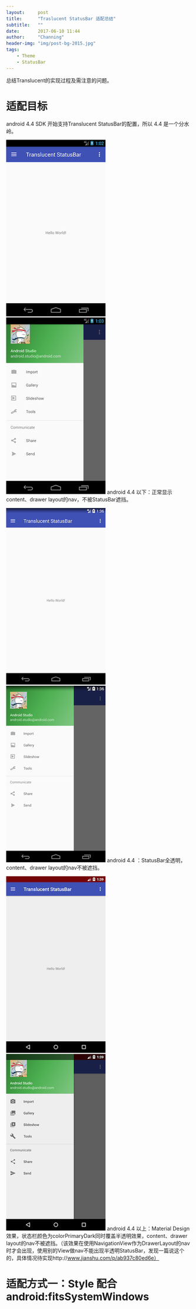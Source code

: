 ```yaml
---
layout:     post
title:      "Traslucent StatusBar 适配总结"
subtitle:   ""
date:       2017-06-10 11:44
author:     "Channing"
header-img: "img/post-bg-2015.jpg"
tags:
    - Theme
    - StatusBar
---
```


总结Translucent的实现过程及需注意的问题。

# 适配目标

android 4.4 SDK 开始支持Translucent StatusBar的配置，所以 4.4 是一个分水岭。

![sdk_18](/img/in-post/20170610/sdk_18.png)![sdk_18_open_drawer](/img/in-post/20170610/sdk_18_open_drawer.png)
android 4.4 以下：正常显示content、drawer layout的nav，不被StatusBar遮挡。

![sdk_19](/img/in-post/20170610/sdk_19.png)![sdk_19_open_drawer](/img/in-post/20170610/sdk_19_open_drawer.png)
android 4.4 ：StatusBar全透明，content、drawer layout的nav不被遮挡。

![sdk_18](/img/in-post/20170610/sdk_21.png)![sdk_18_open_drawer](/img/in-post/20170610/sdk_21_open_drawer.png)
android 4.4 以上：Material Design效果，状态栏颜色为colorPrimaryDark同时覆盖半透明效果，content、drawer layout的nav不被遮挡。（该效果在使用NavigationView作为DrawerLayout的nav时才会出现，使用别的View做nav不能出现半透明StatusBar，发现一篇说这个的，具体情况待实现http://www.jianshu.com/p/ab937c80ed6e）

# 适配方式一：Style 配合 android:fitsSystemWindows

